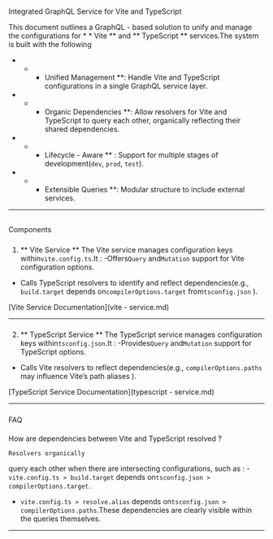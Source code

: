 #
Integrated
GraphQL
Service
for Vite and
TypeScript

This
document
outlines
a
GraphQL - based
solution
to
unify
and
manage
the
configurations
for *
*
Vite ** and ** TypeScript ** services.The
system
is
built
with the following
- * * Unified
Management **:
Handle
Vite
and
TypeScript
configurations in a
single
GraphQL
service
layer.
- * * Organic
Dependencies **:
Allow
resolvers
for Vite and
TypeScript
to
query
each
other, organically
reflecting
their
shared
dependencies.
- * * Lifecycle - Aware **
:
Support
for multiple stages
of
development(`dev`, `prod`, `test`).
- * * Extensible
Queries **:
Modular
structure
to
include
external
services.

---

##
Components

###
1. ** Vite
Service **
The
Vite
service
manages
configuration
keys
within`vite.config.ts`.It
:
-Offers`Query`
and`Mutation`
support
for Vite configuration
options.
- Calls
TypeScript
resolvers
to
identify
and
reflect
dependencies(e.g., `build.target`
depends
on`compilerOptions.target`
from`tsconfig.json`
).

[Vite Service Documentation](vite - service.md)

---

###
2. ** TypeScript
Service **
The
TypeScript
service
manages
configuration
keys
within`tsconfig.json`.It
:
-Provides`Query`
and`Mutation`
support
for TypeScript options.
- Calls
Vite
resolvers
to
reflect
dependencies(e.g., `compilerOptions.paths`
may
influence
Vite’s
path
aliases
).

[TypeScript Service Documentation](typescript - service.md)

---

###
FAQ

####
How
are
dependencies
between
Vite
and
TypeScript
resolved ?

    Resolvers organically
query
each
other
when
there
are
intersecting
configurations, such as
:
-`vite.config.ts > build.target`
depends
on`tsconfig.json > compilerOptions.target`.
- `vite.config.ts > resolve.alias`
depends
on`tsconfig.json > compilerOptions.paths`.These
dependencies
are
clearly
visible
within
the
queries
themselves.

---